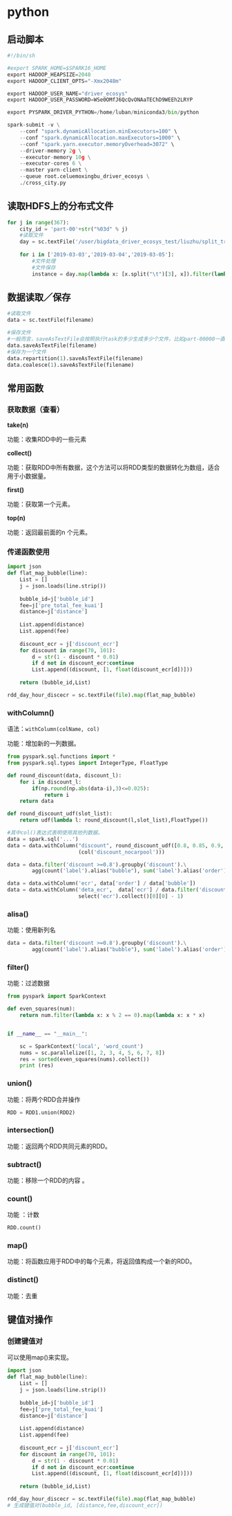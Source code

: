 # python

## 启动脚本

```python
#!/bin/sh

#export SPARK_HOME=$SPARK16_HOME
export HADOOP_HEAPSIZE=2048
export HADOOP_CLIENT_OPTS="-Xmx2048m"

export HADOOP_USER_NAME="driver_ecosys"
export HADOOP_USER_PASSWORD=WSe0OMfJ6QcQvONAaTEChD9WEEh2LRYP

export PYSPARK_DRIVER_PYTHON=/home/luban/miniconda3/bin/python

spark-submit -v \
    --conf "spark.dynamicAllocation.minExecutors=100" \
    --conf "spark.dynamicAllocation.maxExecutors=1000" \
    --conf "spark.yarn.executor.memoryOverhead=3072" \
    --driver-memory 2g \
    --executor-memory 10g \
    --executor-cores 6 \
    --master yarn-client \
    --queue root.celuemoxingbu_driver_ecosys \
    ./cross_city.py


```

## 读取HDFS上的分布式文件

```python 
for j in range(367):
    city_id = 'part-00'+str("%03d" % j)
    #读取文件
    day = sc.textFile('/user/bigdata_driver_ecosys_test/liuzhu/split_train_explore_instance/20190302_20190305/'+city_id, 2)
    
    for i in ['2019-03-03','2019-03-04','2019-03-05']:
        #文件处理
        #文件保存
        instance = day.map(lambda x: [x.split("\t")[3], x]).filter(lambda x: x[0][0:10] == i).map(lambda x: x[1]).saveAsTextFile('/user/bigdata_driver_ecosys_test/liuzhu/split_train_explore_instance/%s/%s' % (i,city_id))
```

## 数据读取／保存

```python 
#读取文件
data = sc.textFile(filename)

#保存文件
#一般而言，saveAsTextFile会按照执行task的多少生成多少个文件，比如part-00000一直到part-0000n，n自然就是task的个数，亦即是最后的stage的分区数.
data.saveAsTextFile(filename)
#保存为一个文件
data.repartition(1).saveAsTextFile(filename)
data.coalesce(1).saveAsTextFile(filename)
```



##  常用函数

### 获取数据（查看）

**take(n)**

功能：收集RDD中的一些元素

**collect()**

功能：获取RDD中所有数据，这个方法可以将RDD类型的数据转化为数组，适合用于小数据量。

**first()**

功能：获取第一个元素。

**top(n)**

功能：返回最前面的n 个元素。

### 传递函数使用

```python
import json
def flat_map_bubble(line):
    List = []
    j = json.loads(line.strip())
    
    bubble_id=j['bubble_id']
    fee=j['pre_total_fee_kuai']
    distance=j['distance']
    
    List.append(distance)
    List.append(fee)
    
    discount_ecr = j['discount_ecr']
    for discount in range(70, 101):
        d = str(1 - discount * 0.01)
        if d not in discount_ecr:continue
        List.append((discount, [1, float(discount_ecr[d])]))
        
    return (bubble_id,List)

rdd_day_hour_discecr = sc.textFile(file).map(flat_map_bubble) 
```



### withColumn()

语法：`withColumn(colName, col)`

功能：增加新的一列数据。

```python
from pyspark.sql.functions import *
from pyspark.sql.types import IntegerType, FloatType

def round_discount(data, discount_l):
    for i in discount_l:
        if(np.round(np.abs(data-i),3)<=0.025):
            return i
    return data

def round_discount_udf(slot_list):
    return udf(lambda l: round_discount(l,slot_list),FloatType())

#其中col()表达式表明使用其他列数据。
data = spark.sql('...')
data = data.withColumn("discount", round_discount_udf([0.8, 0.85, 0.9, 0.95, 1.0])\
                       (col('discount_nocarpool')))

data = data.filter('discount >=0.8').groupby('discount').\
        agg(count('label').alias("bubble"), sum('label').alias('order'))

data = data.withColumn('ecr', data['order'] / data['bubble'])
data = data.withColumn('deta_ecr',  data['ecr'] / data.filter('discount = 1').\
                       select('ecr').collect()[0][0] - 1)

```

### alisa()

功能：使用新列名

```python 
data = data.filter('discount >=0.8').groupby('discount').\
        agg(count('label').alias("bubble"), sum('label').alias('order'))
```



### filter()

功能：过滤数据

```python
from pyspark import SparkContext

def even_squares(num):
    return num.filter(lambda x: x % 2 == 0).map(lambda x: x * x)


if __name__ == "__main__":

    sc = SparkContext('local', 'word_count')
    nums = sc.parallelize([1, 2, 3, 4, 5, 6, 7, 8])
    res = sorted(even_squares(nums).collect())
    print (res)
```

### union()

功能：将两个RDD合并操作

```python
RDD = RDD1.union(RDD2)
```

### intersection()

功能：返回两个RDD共同元素的RDD。

### subtract()

功能：移除一个RDD的内容 。

### count()

功能 ：计数

```python
RDD.count()
```

### map()

功能：将函数应用于RDD中的每个元素，将返回值构成一个新的RDD。

### distinct()

功能：去重

## 键值对操作

### 创建键值对

可以使用map()来实现。

```python
import json
def flat_map_bubble(line):
    List = []
    j = json.loads(line.strip())
    
    bubble_id=j['bubble_id']
    fee=j['pre_total_fee_kuai']    
    distance=j['distance']
    
    List.append(distance)
    List.append(fee)
 
    discount_ecr = j['discount_ecr']
    for discount in range(70, 101):
        d = str(1 - discount * 0.01)
        if d not in discount_ecr:continue
        List.append((discount, [1, float(discount_ecr[d])]))
        
    return (bubble_id,List)

rdd_day_hour_discecr = sc.textFile(file).map(flat_map_bubble) 
# 生成键值对(bubble_id, [distance,fee,discount_ecr])

```





